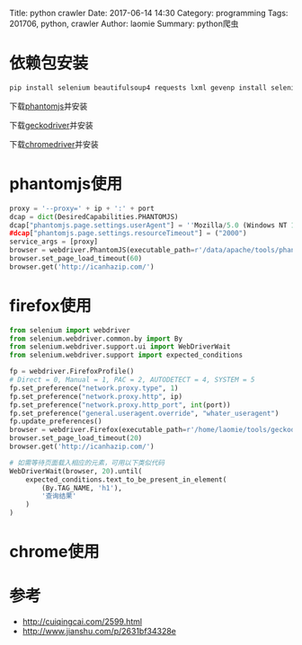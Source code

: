 Title: python crawler 
Date: 2017-06-14 14:30
Category: programming
Tags: 201706, python, crawler
Author: laomie
Summary: python爬虫

依赖包安装
================
```bash
pip install selenium beautifulsoup4 requests lxml gevenp install selenium beautifulsoup4 requests lxml gevent
```
下载[phantomjs](http://phantomjs.org/download.html)并安装

下载[geckodriver](https://github.com/mozilla/geckodriver/releases)并安装

下载[chromedriver](http://chromedriver.storage.googleapis.com/index.html)并安装

phantomjs使用
=========================
```python
proxy = '--proxy=' + ip + ':' + port
dcap = dict(DesiredCapabilities.PHANTOMJS)
dcap["phantomjs.page.settings.userAgent"] = ''Mozilla/5.0 (Windows NT 10.0; WOW64; rv:45.0) Gecko/20100101 Firefox/45.0'
#dcap["phantomjs.page.settings.resourceTimeout"] = ("2000")
service_args = [proxy]
browser = webdriver.PhantomJS(executable_path=r'/data/apache/tools/phantomjs/bin/phantomjs', service_args=service_args, desired_capabilities=dcap)
browser.set_page_load_timeout(60)
browser.get('http://icanhazip.com/')
```

firefox使用
=====================
```python
from selenium import webdriver
from selenium.webdriver.common.by import By
from selenium.webdriver.support.ui import WebDriverWait
from selenium.webdriver.support import expected_conditions

fp = webdriver.FirefoxProfile()
# Direct = 0, Manual = 1, PAC = 2, AUTODETECT = 4, SYSTEM = 5
fp.set_preference("network.proxy.type", 1)
fp.set_preference("network.proxy.http", ip)
fp.set_preference("network.proxy.http_port", int(port))
fp.set_preference("general.useragent.override", "whater_useragent")
fp.update_preferences()
browser = webdriver.Firefox(executable_path=r'/home/laomie/tools/geckodriver', firefox_profile=fp)
browser.set_page_load_timeout(20)
browser.get('http://icanhazip.com/')

# 如需等待页面载入相应的元素，可用以下类似代码
WebDriverWait(browser, 20).until(
    expected_conditions.text_to_be_present_in_element(
        (By.TAG_NAME, 'h1'),
        '查询结果'
    )
)
```

chrome使用
====================


参考
==================
* <http://cuiqingcai.com/2599.html>
* <http://www.jianshu.com/p/2631bf34328e>

